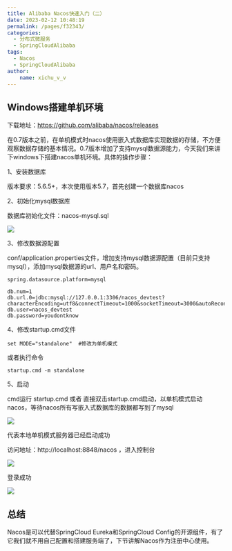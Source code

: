 ```yaml
---
title: Alibaba Nacos快速入门（二）
date: 2023-02-12 10:48:19
permalink: /pages/f32343/
categories:
  - 分布式微服务
  - SpringCloudAlibaba
tags:
  - Nacos
  - SpringCloudAlibaba
author: 
    name: xichu_v_v
---
```


## Windows搭建单机环境
下载地址：<https://github.com/alibaba/nacos/releases>

在0.7版本之前，在单机模式时nacos使用嵌入式数据库实现数据的存储，不方便观察数据存储的基本情况。0.7版本增加了支持mysql数据源能力，今天我们来讲下windows下搭建nacos单机环境。具体的操作步骤：

1、安装数据库

版本要求：5.6.5+，本次使用版本5.7，首先创建一个数据库nacos

2、初始化mysql数据库

数据库初始化文件：nacos-mysql.sql

![](https://fire-repository.oss-cn-beijing.aliyuncs.com/spring-cloud/230212/5.png)

3、修改数据源配置

conf/application.properties文件，增加支持mysql数据源配置（目前只支持mysql），添加mysql数据源的url、用户名和密码。
```properties
spring.datasource.platform=mysql

db.num=1
db.url.0=jdbc:mysql://127.0.0.1:3306/nacos_devtest?characterEncoding=utf8&connectTimeout=1000&socketTimeout=3000&autoReconnect=true
db.user=nacos_devtest
db.password=youdontknow
```

4、修改startup.cmd文件
```properties
set MODE="standalone"  #修改为单机模式
```
或者执行命令
```shell
startup.cmd -m standalone
```

5、启动

cmd运行 startup.cmd 或者 直接双击startup.cmd启动，以单机模式启动nacos，等待nacos所有写嵌入式数据库的数据都写到了mysql

![](https://fire-repository.oss-cn-beijing.aliyuncs.com/spring-cloud/230212/6.png)

代表本地单机模式服务器已经启动成功

访问地址：http://localhost:8848/nacos ，进入控制台

![](https://fire-repository.oss-cn-beijing.aliyuncs.com/spring-cloud/230212/7.png)

登录成功

![](https://fire-repository.oss-cn-beijing.aliyuncs.com/spring-cloud/230212/8.png)


## 总结

Nacos是可以代替SpringCloud Eureka和SpringCloud Config的开源组件，有了它我们就不用自己配置和搭建服务端了，下节讲解Nacos作为注册中心使用。